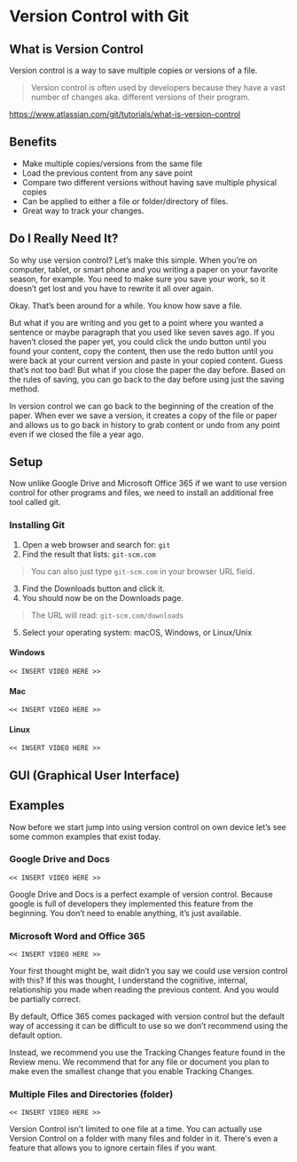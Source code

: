 # Version Control with Git

## What is Version Control

Version control is a way to save multiple copies or versions of a file.

> Version control is often used by developers because they have a vast number of changes aka. different versions of their program.

https://www.atlassian.com/git/tutorials/what-is-version-control 


## Benefits

- Make multiple copies/versions from the same file
- Load the previous content from any save point
- Compare two different versions without having save multiple physical copies
- Can be applied to either a file or folder/directory of files.
- Great way to track your changes.


## Do I Really Need It?

So why use version control? Let’s make this simple. When you’re on computer, tablet, or smart phone and you writing a paper on your favorite season, for example. You need to make sure you save your work, so it doesn’t get lost and you have to rewrite it all over again. 

Okay. That’s been around for a while. You know how save a file. 

But what if you are writing and you get to a point where you wanted a sentence or maybe paragraph that you used like seven saves ago. If you haven’t closed the paper yet, you could click the undo button until you found your content, copy the content, then use the redo button until you were back at your current version and paste in your copied content. Guess that’s not too bad! But what if you close the paper the day before. Based on the rules of saving, you can go back to the day before using just the saving method.

In version control we can go back to the beginning of the creation of the paper. When ever we save a version, it creates a copy of the file or paper and allows us to go back in history to grab content or undo from any point even if we closed the file a year ago. 


## Setup

Now unlike Google Drive and Microsoft Office 365 if we want to use version control for other programs and files, we need to install an additional free tool called git.  

### Installing Git

1.	Open a web browser and search for: `git`
2.	Find the result that lists: `git-scm.com`

> You can also just type `git-scm.com` in your browser URL field.

3.	Find the Downloads button and click it. 
4.	You should now be on the Downloads page. 

> The URL will read: `git-scm.com/downloads`

5.	Select your operating system: macOS, Windows, or Linux/Unix


#### Windows

    << INSERT VIDEO HERE >>

#### Mac

    << INSERT VIDEO HERE >>

#### Linux

    << INSERT VIDEO HERE >>



## GUI (Graphical User Interface) 


## Examples

Now before we start jump into using version control on own device let’s see some common examples that exist today.

### Google Drive and Docs

    << INSERT VIDEO HERE >>

Google Drive and Docs is a perfect example of version control. Because google is full of developers they implemented this feature from the beginning. You don’t need to enable anything, it’s just available. 

### Microsoft Word and Office 365

    << INSERT VIDEO HERE >>

Your first thought might be, wait didn’t you say we could use version control with this? If this was thought, I understand the cognitive, internal, relationship you made when reading the previous content. And you would be partially correct. 

By default, Office 365 comes packaged with version control but the default way of accessing it can be difficult to use so we don’t recommend using the default option.

Instead, we recommend you use the Tracking Changes feature found in the Review menu. We recommend that for any file or document you plan to make even the smallest change that you enable Tracking Changes. 

### Multiple Files and Directories (folder)

    << INSERT VIDEO HERE >>

Version Control isn't limited to one file at a time. You can actually use Version Control on a folder with many files and folder in it. There's even a feature that allows you to ignore certain files if you want.

